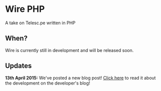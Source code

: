 # Wire PHP
A take on Telesc.pe written in PHP

## When?
Wire is currently still in development and will be released soon.

## Updates
**13th April 2015:**
We've posted a new blog post! [Click here](http://www.cherryade.co/wire-your-own-community-like-hacker-news-reddit/) to read it about the development on the developer's blog!
